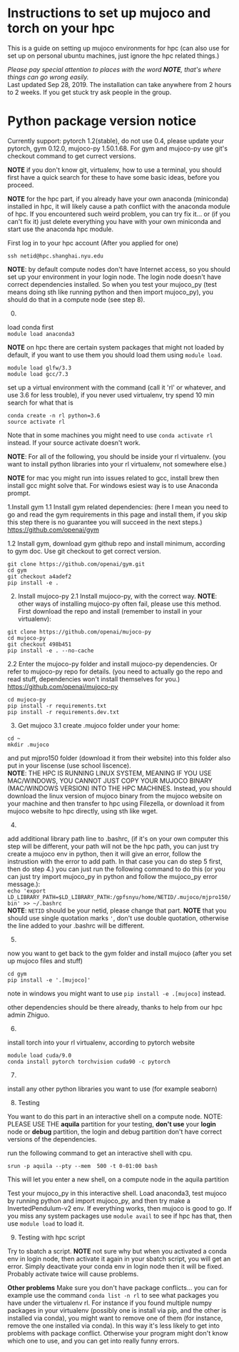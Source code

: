 # Instructions to set up mujoco and torch on your hpc 
This is a guide on setting up mujoco environments for hpc (can also use for set up on personal ubuntu machines, just ignore the hpc related things.)

*Please pay special attention to places with the word **NOTE**, that's where things can go wrong easily.*  
Last updated Sep 28, 2019. The installation can take anywhere from 2 hours to 2 weeks. If you get stuck try ask people in the group.

# Python package version notice
Currently support: pytorch 1.2(stable), do not use 0.4, please update your pytorch, gym 0.12.0, mujoco-py 1.50.1.68.
For gym and mujoco-py use git's checkout command to get currect versions. 

**NOTE** if you don't know git, virtualenv, how to use a terminal, you should first have a quick search for these to have some basic ideas, before you proceed. 

**NOTE** for the hpc part, if you already have your own anaconda (miniconda) installed in hpc, it will likely cause a path conflict with the anaconda module of hpc. If you encountered such weird problem, you can try fix it... or (if you can't fix it) just delete everything you have with your own miniconda and start use the anaconda hpc module. 

First log in to your hpc account (After you applied for one)  
```
ssh netid@hpc.shanghai.nyu.edu  
```
**NOTE**: by default compute nodes don't have Internet access, so you should set up your environment in your login node. The login node doesn't have correct dependencies installed. So when you test your mujoco_py (test means doing sth like running python and then import mujoco_py), you should do that in a compute node (see step 8).


0. 
load conda first  
`module load anaconda3`  

**NOTE** on hpc there are certain system packages that might not loaded by default, if you want to use them you should load them using `module load`.
```
module load glfw/3.3
module load gcc/7.3
```

set up a virtual environment with the command (call it 'rl' or whatever, and use 3.6 for less trouble), if you never used virtualenv, try spend 10 min search for what that is  
```
conda create -n rl python=3.6
source activate rl 
```
Note that in some machines you might need to use `conda activate rl` instead. If your source activate doesn't work. 

**NOTE**: For all of the following, you should be inside your rl virtualenv. (you want to install python libraries into your rl virtualenv, not somewhere else.)

**NOTE** for mac you might run into issues related to gcc, install brew then install gcc might solve that. For windows esiest way is to use Anaconda prompt. 

1.Install gym
1.1 Install gym related dependencies: (here I mean you need to go and read the gym requirements in this page and install them, if you skip this step there is no guarantee you will succeed in the next steps.)
https://github.com/openai/gym

1.2 Install gym, download gym github repo and install minimum, according to gym doc. Use git checkout to get correct version. 
```
git clone https://github.com/openai/gym.git
cd gym
git checkout a4adef2
pip install -e .
```

2. Install mujoco-py
2.1 Install mujoco-py, with the correct way. **NOTE**: other ways of installing mujoco-py often fail, please use this method. First download the repo and install (remember to install in your virtualenv):
```
git clone https://github.com/openai/mujoco-py
cd mujoco-py
git checkout 498b451
pip install -e . --no-cache
```

2.2 Enter the mujoco-py folder and install mujoco-py dependencies. Or refer to mujoco-py repo for details. (you need to actually go the repo and read stuff, dependencies won't install themselves for you.) https://github.com/openai/mujoco-py
```
cd mujoco-py
pip install -r requirements.txt
pip install -r requirements.dev.txt
```

3. Get mujoco
3.1 create .mujoco folder under your home:
```
cd ~ 
mkdir .mujoco
```
and put mjpro150 folder (download it from their website) into this folder also put in your liscense (use school liscence).  
**NOTE**: THE HPC IS RUNNING LINUX SYSTEM, MEANING IF YOU USE MAC/WINDOWS, YOU CANNOT JUST COPY YOUR MUJOCO BINARY (MAC/WINDOWS VERSION) INTO THE HPC MACHINES. Instead, you should download the linux version of mujoco binary from the mujoco website on your machine and then transfer to hpc using Filezella, or download it from mujoco website to hpc directly, using sth like wget.  


4. 
add additional library path line to .bashrc, (if it's on your own computer this step will be different, your path will not be the hpc path, you can just try create a mujoco env in python, then it will give an error, follow the instrustion with the error to add path. In that case you can do step 5 first, then do step 4.)
you can just run the following command to do this (or you can just try import mujoco_py in python and follow the mujoco_py error message.):  
`echo 'export LD_LIBRARY_PATH=$LD_LIBRARY_PATH:/gpfsnyu/home/NETID/.mujoco/mjpro150/bin' >> ~/.bashrc`  
**NOTE**: `NETID` should be your netid, please change that part. **NOTE** that you should use single quotation marks `'`, don't use double quotation, otherwise the line added to your .bashrc will be different. 

5. 
now you want to get back to the gym folder and install mujoco (after you set up mujoco files and stuff)
```
cd gym
pip install -e '.[mujoco]'
```
note in windows you might want to use `pip install -e .[mujoco]` instead. 

other dependencies should be there already, thanks to help from our hpc admin Zhiguo. 

6. 
install torch into your rl virtualenv, according to pytorch website
```
module load cuda/9.0
conda install pytorch torchvision cuda90 -c pytorch
```

7. 
install any other python libraries you want to use (for example seaborn)

8. Testing

You want to do this part in an interactive shell on a compute node. NOTE: PLEASE USE THE **aquila** partition for your testing, **don't use** your **login** node or **debug** partition, the login and debug partition don't have correct versions of the dependencies.
 
run the following command to get an interactive shell with cpu. 
```
srun -p aquila --pty --mem  500 -t 0-01:00 bash
```
This will let you enter a new shell, on a compute node in the aquila partition  

Test your mujoco_py in this interactive shell. Load anaconda3, test mujoco by running python and import mujoco_py, and then try make a InvertedPendulum-v2 env. If everything works, then mujoco is good to go. If you miss any system packages use `module avail` to see if hpc has that, then use `module load` to load it. 

9. Testing with hpc script

Try to sbatch a script. **NOTE** not sure why but when you activated a conda env in login node, then activate it again in your sbatch script, you will get an error. Simply deactivate your conda env in login node then it will be fixed. Probably activate twice will cause problems. 

**Other problems**
Make sure you don't have package conflicts... you can for example use the command `conda list -n rl` to see what packages you have under the virtualenv rl. For instance if you found multiple numpy packages in your virtualenv (possibly one is install via pip, and the other is installed via conda), you might want to remove one of them (for instance, remove the one installed via conda). In this way it's less likely to get into problems with package conflict. Otherwise your program might don't know which one to use, and you can get into really funny errors.

